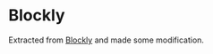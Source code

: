 # Blockly

Extracted from [Blockly](https://github.com/google/blockly) and made some modification.

